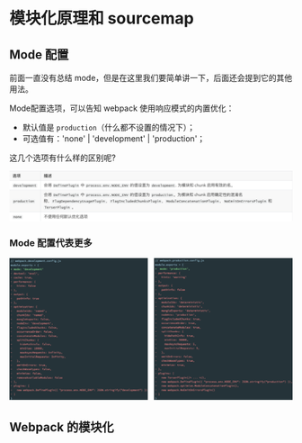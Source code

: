 # 模块化原理和 sourcemap
## Mode 配置
前面一直没有总结 mode，但是在这里我们要简单讲一下，后面还会提到它的其他用法。

Mode配置选项，可以告知 webpack 使用响应模式的内置优化：
* 默认值是 `production`（什么都不设置的情况下）；
* 可选值有：'none' | 'development' | 'production'；

这几个选项有什么样的区别呢?

![图片](../.vuepress/public/images/mde1.png)
### Mode 配置代表更多
![图片](../.vuepress/public/images/mde2.png)

## Webpack 的模块化

